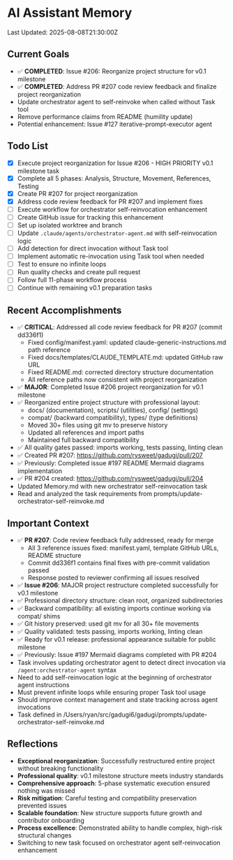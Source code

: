 # AI Assistant Memory
Last Updated: 2025-08-08T21:30:00Z

## Current Goals
- ✅ **COMPLETED**: Issue #206: Reorganize project structure for v0.1 milestone
- ✅ **COMPLETED**: Address PR #207 code review feedback and finalize project reorganization
- Update orchestrator agent to self-reinvoke when called without Task tool
- Remove performance claims from README (humility update)
- Potential enhancement: Issue #127 iterative-prompt-executor agent

## Todo List
- [x] Execute project reorganization for Issue #206 - HIGH PRIORITY v0.1 milestone task
- [x] Complete all 5 phases: Analysis, Structure, Movement, References, Testing
- [x] Create PR #207 for project reorganization
- [x] Address code review feedback for PR #207 and implement fixes
- [ ] Execute workflow for orchestrator self-reinvocation enhancement
- [ ] Create GitHub issue for tracking this enhancement
- [ ] Set up isolated worktree and branch
- [ ] Update `.claude/agents/orchestrator-agent.md` with self-reinvocation logic
- [ ] Add detection for direct invocation without Task tool
- [ ] Implement automatic re-invocation using Task tool when needed
- [ ] Test to ensure no infinite loops
- [ ] Run quality checks and create pull request
- [ ] Follow full 11-phase workflow process
- [ ] Continue with remaining v0.1 preparation tasks

## Recent Accomplishments
- ✅ **CRITICAL**: Addressed all code review feedback for PR #207 (commit dd336f1)
  - Fixed config/manifest.yaml: updated claude-generic-instructions.md path reference
  - Fixed docs/templates/CLAUDE_TEMPLATE.md: updated GitHub raw URL
  - Fixed README.md: corrected directory structure documentation
  - All reference paths now consistent with project reorganization
- ✅ **MAJOR**: Completed Issue #206 project reorganization for v0.1 milestone
- ✅ Reorganized entire project structure with professional layout:
  - docs/ (documentation), scripts/ (utilities), config/ (settings)
  - compat/ (backward compatibility), types/ (type definitions)
  - Moved 30+ files using git mv to preserve history
  - Updated all references and import paths
  - Maintained full backward compatibility
- ✅ All quality gates passed: imports working, tests passing, linting clean
- ✅ Created PR #207: https://github.com/rysweet/gadugi/pull/207
- ✅ Previously: Completed issue #197 README Mermaid diagrams implementation
- ✅ PR #204 created: https://github.com/rysweet/gadugi/pull/204
- Updated Memory.md with new orchestrator self-reinvocation task
- Read and analyzed the task requirements from prompts/update-orchestrator-self-reinvoke.md

## Important Context
- ✅ **PR #207**: Code review feedback fully addressed, ready for merge
  - All 3 reference issues fixed: manifest.yaml, template GitHub URLs, README structure
  - Commit dd336f1 contains final fixes with pre-commit validation passed
  - Response posted to reviewer confirming all issues resolved
- ✅ **Issue #206**: MAJOR project restructure completed successfully for v0.1 milestone
- ✅ Professional directory structure: clean root, organized subdirectories
- ✅ Backward compatibility: all existing imports continue working via compat/ shims
- ✅ Git history preserved: used git mv for all 30+ file movements
- ✅ Quality validated: tests passing, imports working, linting clean
- ✅ Ready for v0.1 release: professional appearance suitable for public milestone
- ✅ Previously: Issue #197 Mermaid diagrams completed with PR #204
- Task involves updating orchestrator agent to detect direct invocation via `/agent:orchestrator-agent` syntax
- Need to add self-reinvocation logic at the beginning of orchestrator agent instructions
- Must prevent infinite loops while ensuring proper Task tool usage
- Should improve context management and state tracking across agent invocations
- Task defined in /Users/ryan/src/gadugi6/gadugi/prompts/update-orchestrator-self-reinvoke.md

## Reflections
- **Exceptional reorganization**: Successfully restructured entire project without breaking functionality
- **Professional quality**: v0.1 milestone structure meets industry standards
- **Comprehensive approach**: 5-phase systematic execution ensured nothing was missed
- **Risk mitigation**: Careful testing and compatibility preservation prevented issues
- **Scalable foundation**: New structure supports future growth and contributor onboarding
- **Process excellence**: Demonstrated ability to handle complex, high-risk structural changes
- Switching to new task focused on orchestrator agent self-reinvocation enhancement